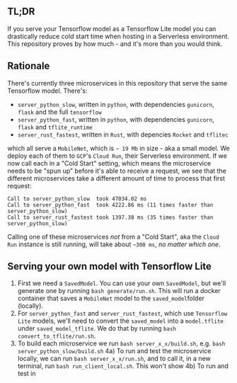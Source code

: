 ## TL;DR 

If you serve your Tensorflow model as a Tensorflow Lite model you 
can drastically reduce cold start time when hosting in a Serverless environment. This repository
proves by how much - and it's more than you would think.

## Rationale

There's currently three microservices in this repository that serve the same Tensorflow model. There's:
 - `server_python_slow`, written in `python`, with dependencies `gunicorn`, `flask` and the full `tensorflow` 
 - `server_python_fast`, written in `python`, with dependencies `gunicorn`, `flask` and `tflite_runtime`
 - `server_rust_fastest`, written in `Rust`, with depencies `Rocket` and `tflitec`

which all serve a `MobileNet`, which is `~ 19 Mb` in size - aka a small model. We deploy each
of them to `GCP`'s `Cloud Run`, their Serverless environment. If we now call each in a "Cold Start" setting,
which means the microservice needs to be "spun up"
before it's able to receive a request, we see that the different microservices take a different amount of time to
process that first request:
```
Call to server_python_slow  took 47034.02 ms
Call to server_python_fast  took 4222.86 ms (11 times faster than server_python_slow)
Call to server_rust_fastest took 1397.38 ms (35 times faster than server_python_slow)
```
Calling one of these microservices *not* from a "Cold Start", aka the `Cloud Run` instance is 
still running, will take about `~300 ms`, _no matter which one_.


## Serving your own model with Tensorflow Lite
1) First we need a `SavedModel`. You can use your own `SavedModel`, but we'll generate one
by running `bash generate/run.sh`. This will run a docker container that saves a `MobileNet` model
to the `saved_model`folder (locally).
2) For `server_python_fast` and  `server_rust_fastest`, which use `Tensorflow Lite` models, we'll need
to convert the `saved_model` into a `model.tflite` under `saved_model_tflite`. We do that by running
`bash convert_to_tflite/run.sh`. 
3) To build each microservice we run `bash server_x_x/build.sh`, e.g. `bash server_python_slow/build.sh`
4a) To run and test the microservice locally, we can run `bash server_x_x/run.sh`, and to call it, 
in a new terminal, run `bash run_client_local.sh`. This won't show 
4b) To run and test in 







